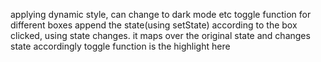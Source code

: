 applying dynamic style, can change to dark mode etc
toggle function for different boxes
append the state(using setState) according to the box clicked, using state changes. it maps over the original state and changes state accordingly
toggle function is the highlight here